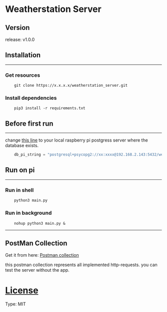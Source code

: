 # Weatherstation Server

## Version

release: v1.0.0

## Installation
___
### Get resources
```git
    git clone https://x.x.x.x/weatherstation_server.git
```

### Install dependencies
```shell
    pip3 install -r requirements.txt
```

## Before first run
___
change [this line](main.py) to your local raspberry pi postgress server where the database exists.
```python
    db_pi_string = "postgresql+psycopg2://xx:xxxx@192.168.2.143:5432/weatherstation"
```

## Run on pi
___
### Run in shell
```shell
    python3 main.py
```

### Run in background
```shell
    nohup python3 main.py &
```

____



## PostMan Collection
Get it from here: [Postman collection](docs/postman_collection.json)

this postman collection represents all implemented http-requests. 
you can test the server without the app.

# [License](license.txt)

Type: MIT
